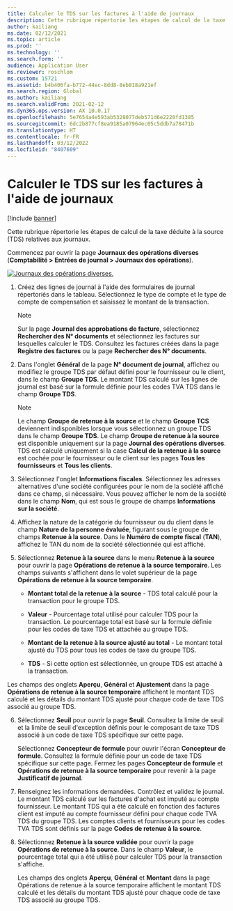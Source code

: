 ```yaml
---
title: Calculer le TDS sur les factures à l'aide de journaux
description: Cette rubrique répertorie les étapes de calcul de la taxe déduite à la source (TDS) relatives aux journaux.
author: kailiang
ms.date: 02/12/2021
ms.topic: article
ms.prod: ''
ms.technology: ''
ms.search.form: ''
audience: Application User
ms.reviewer: roschlom
ms.custom: 15721
ms.assetid: b4b406fa-b772-44ec-8dd8-8eb818a921ef
ms.search.region: Global
ms.author: kailiang
ms.search.validFrom: 2021-02-12
ms.dyn365.ops.version: AX 10.0.17
ms.openlocfilehash: 5e7654a4e593ab5328077deb571d6e2220fd1385
ms.sourcegitcommit: 6dc2b877cf8ea9185a07964ec05c5ddb7a78471b
ms.translationtype: HT
ms.contentlocale: fr-FR
ms.lasthandoff: 03/12/2022
ms.locfileid: "8407609"
---
```

# <a name="calculate-tds-on-invoices-using-journals"></a>Calculer le TDS sur les factures à l'aide de journaux

[!include [banner](../includes/banner.md)]

Cette rubrique répertorie les étapes de calcul de la taxe déduite à la source (TDS) relatives aux journaux.

Commencez par ouvrir la page **Journaux des opérations diverses** (**Comptabilité > Entrées de journal > Journaux des opérations**).

[![Journaux des opérations diverses.](./media/apac-ind-TDS-57.png)](./media/apac-ind-TDS-57.png)

1. Créez des lignes de journal à l'aide des formulaires de journal répertoriés dans le tableau. Sélectionnez le type de compte et le type de compte de compensation et saisissez le montant de la transaction. 

   > [!NOTE]
   > Sur la page **Journal des approbations de facture**, sélectionnez **Rechercher des N° documents** et sélectionnez les factures sur lesquelles calculer le TDS. Consultez les factures créées dans la page **Registre des factures** ou la page **Rechercher des N° documents**.  

2. Dans l'onglet **Général** de la page **N° document de journal**, affichez ou modifiez le groupe TDS par défaut défini pour le fournisseur ou le client, dans le champ **Groupe TDS**. Le montant TDS calculé sur les lignes de journal est basé sur la formule définie pour les codes TVA TDS dans le champ **Groupe TDS**. 

   > [!NOTE]
   > Le champ **Groupe de retenue à la source** et le champ **Groupe TCS** deviennent indisponibles lorsque vous sélectionnez un groupe TDS dans le champ **Groupe TDS**. Le champ **Groupe de retenue à la source** est disponible uniquement sur la page **Journal des opérations diverses**. TDS est calculé uniquement si la case **Calcul de la retenue à la source** est cochée pour le fournisseur ou le client sur les pages **Tous les fournisseurs** et **Tous les clients**.   

3. Sélectionnez l'onglet **Informations fiscales**. Sélectionnez les adresses alternatives d'une société configurées pour le nom de la société affiché dans ce champ, si nécessaire. Vous pouvez afficher le nom de la société dans le champ **Nom**, qui est sous le groupe de champs **Informations sur la société**. 

4. Affichez la nature de la catégorie du fournisseur ou du client dans le champ **Nature de la personne évaluée**, figurant sous le groupe de champs **Retenue à la source**. Dans le **Numéro de compte fiscal** (**TAN**), affichez le TAN du nom de la société sélectionnée qui est affiché.  

5. Sélectionnez **Retenue à la source** dans le menu **Retenue à la source** pour ouvrir la page **Opérations de retenue à la source temporaire**. Les champs suivants s'affichent dans le volet supérieur de la page **Opérations de retenue à la source temporaire**.

   - **Montant total de la retenue à la source** - TDS total calculé pour la transaction pour le groupe TDS.

   - **Valeur** - Pourcentage total utilisé pour calculer TDS pour la transaction. Le pourcentage total est basé sur la formule définie pour les codes de taxe TDS et attachée au groupe TDS.

   - **Montant de la retenue à la source ajusté au total** - Le montant total ajusté du TDS pour tous les codes de taxe du groupe TDS.

   - **TDS** - Si cette option est sélectionnée, un groupe TDS est attaché à la transaction.

  Les champs des onglets **Aperçu**, **Général** et **Ajustement** dans la page **Opérations de retenue à la source temporaire** affichent le montant TDS calculé et les détails du montant TDS ajusté pour chaque code de taxe TDS associé au groupe TDS.

6. Sélectionnez **Seuil** pour ouvrir la page **Seuil**. Consultez la limite de seuil et la limite de seuil d'exception définis pour le composant de taxe TDS associé à un code de taxe TDS spécifique sur cette page.

   Sélectionnez **Concepteur de formule** pour ouvrir l'écran **Concepteur de formule**. Consultez la formule définie pour un code de taxe TDS spécifique sur cette page. Fermez les pages **Concepteur de formule** et **Opérations de retenue à la source temporaire** pour revenir à la page **Justificatif de journal**.

8. Renseignez les informations demandées. Contrôlez et validez le journal. Le montant TDS calculé sur les factures d'achat est imputé au compte fournisseur. Le montant TDS qui a été calculé en fonction des factures client est imputé au compte fournisseur défini pour chaque code TVA TDS du groupe TDS. Les comptes clients et fournisseurs pour les codes TVA TDS sont définis sur la page **Codes de retenue à la source**.

9. Sélectionnez **Retenue à la source validée** pour ouvrir la page **Opérations de retenue à la source**. Dans le champ **Valeur**, le pourcentage total qui a été utilisé pour calculer TDS pour la transaction s'affiche.

   Les champs des onglets **Aperçu**, **Général** et **Montant** dans la page Opérations de retenue à la source temporaire affichent le montant TDS calculé et les détails du montant TDS ajusté pour chaque code de taxe TDS associé au groupe TDS.
